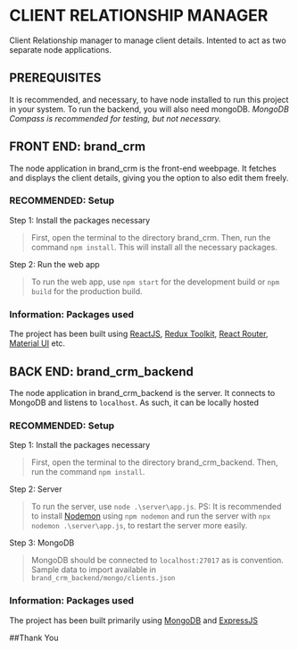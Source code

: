 # CLIENT RELATIONSHIP MANAGER

Client Relationship manager to manage client details. Intented to act as two separate node applications.

## PREREQUISITES

It is recommended, and necessary, to have node installed to run this project in your system. To run the backend, you will also need mongoDB. _MongoDB Compass is recommended for testing, but not necessary._

## FRONT END: brand_crm

The node application in brand_crm is the front-end weebpage. It fetches and displays the client details, giving you the option to also edit them freely.

### RECOMMENDED: Setup

 Step 1: Install the packages necessary
> First, open the terminal to the directory brand_crm. Then, run the command `npm install`. This will install all the necessary packages.

Step 2: Run the web app

> To run the web app, use `npm start` for the development build or `npm build` for the production build.

### Information: Packages used

The project has been built using [ReactJS](https://react.dev), [Redux Toolkit](https://redux-toolkit.js.org), [React Router](https://reactrouter.com/en/main), [Material UI](https://mui.com) etc.

## BACK END: brand_crm_backend

The node application in brand_crm_backend is the server. It connects to MongoDB and listens to `localhost`. As such, it can be locally hosted

### RECOMMENDED: Setup

Step 1: Install the packages necessary

> First, open the terminal to the directory brand_crm_backend. Then, run the command `npm install`.

Step 2: Server

> To run the server, use `node .\server\app.js`. PS: It is recommended to install [Nodemon](https://nodemon.io) using `npm nodemon` and run the server with `npx nodemon .\server\app.js`, to restart the server more easily.

Step 3: MongoDB

> MongoDB should be connected to `localhost:27017` as is convention. Sample data to import available in `brand_crm_backend/mongo/clients.json`

### Information: Packages used

The project has been built primarily using [MongoDB](https://www.mongodb.com) and [ExpressJS](https://expressjs.com)

##Thank You
